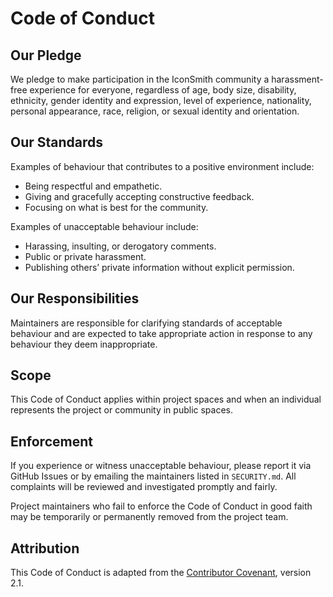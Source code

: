 # Code of Conduct

## Our Pledge

We pledge to make participation in the IconSmith community a harassment-free experience for everyone, regardless of age, body size, disability, ethnicity, gender identity and expression, level of experience, nationality, personal appearance, race, religion, or sexual identity and orientation.

## Our Standards

Examples of behaviour that contributes to a positive environment include:

- Being respectful and empathetic.
- Giving and gracefully accepting constructive feedback.
- Focusing on what is best for the community.

Examples of unacceptable behaviour include:

- Harassing, insulting, or derogatory comments.
- Public or private harassment.
- Publishing others’ private information without explicit permission.

## Our Responsibilities

Maintainers are responsible for clarifying standards of acceptable behaviour and are expected to take appropriate action in response to any behaviour they deem inappropriate.

## Scope

This Code of Conduct applies within project spaces and when an individual represents the project or community in public spaces.

## Enforcement

If you experience or witness unacceptable behaviour, please report it via GitHub Issues or by emailing the maintainers listed in `SECURITY.md`. All complaints will be reviewed and investigated promptly and fairly.

Project maintainers who fail to enforce the Code of Conduct in good faith may be temporarily or permanently removed from the project team.

## Attribution

This Code of Conduct is adapted from the [Contributor Covenant](https://www.contributor-covenant.org/version/2/1/code_of_conduct.html), version 2.1.

